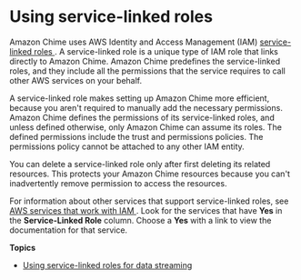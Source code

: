 # Using service\-linked roles<a name="using-roles"></a>

Amazon Chime uses AWS Identity and Access Management \(IAM\) [ service\-linked roles ](https://docs.aws.amazon.com/IAM/latest/UserGuide/id_roles_terms-and-concepts.html#iam-term-service-linked-role)\. A service\-linked role is a unique type of IAM role that links directly to Amazon Chime\. Amazon Chime predefines the service\-linked roles, and they include all the permissions that the service requires to call other AWS services on your behalf\. 

A service\-linked role makes setting up Amazon Chime more efficient, because you aren't required to manually add the necessary permissions\. Amazon Chime defines the permissions of its service\-linked roles, and unless defined otherwise, only Amazon Chime can assume its roles\. The defined permissions include the trust and permissions policies\. The permissions policy cannot be attached to any other IAM entity\.

You can delete a service\-linked role only after first deleting its related resources\. This protects your Amazon Chime resources because you can't inadvertently remove permission to access the resources\.

For information about other services that support service\-linked roles, see [ AWS services that work with IAM ](https://docs.aws.amazon.com/IAM/latest/UserGuide/reference_aws-services-that-work-with-iam.html)\. Look for the services that have **Yes** in the **Service\-Linked Role** column\. Choose a **Yes** with a link to view the documentation for that service\.

**Topics**
+ [Using service\-linked roles for data streaming](stream-service-linked.md)